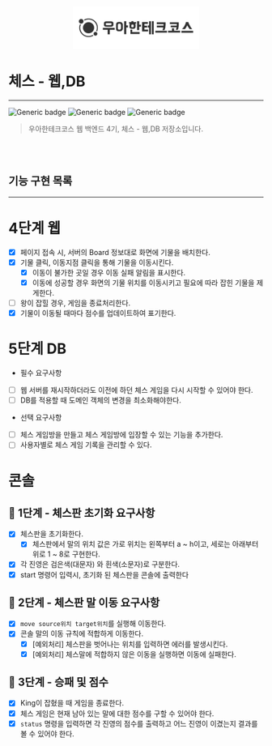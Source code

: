 <p align="center">
    <img src="./woowacourse.png" alt="우아한테크코스" width="250px">
</p>

# 체스 - 웹,DB

---

![Generic badge](https://img.shields.io/badge/Level1-chess-green.svg)
![Generic badge](https://img.shields.io/badge/test-98_passed-blue.svg)
![Generic badge](https://img.shields.io/badge/version-1.0.0-brightgreen.svg)

> 우아한테크코스 웹 백엔드 4기, 체스 - 웹,DB 저장소입니다.

<br><br>

## 기능 구현 목록

---

# 4단계 웹

- [x] 페이지 접속 시, 서버의 Board 정보대로 화면에 기물을 배치한다.
- [x] 기물 클릭, 이동지점 클릭을 통해 기물을 이동시킨다.
    - [x] 이동이 불가한 곳일 경우 이동 실패 알림을 표시한다.
    - [x] 이동에 성공할 경우 화면의 기물 위치를 이동시키고 필요에 따라 잡힌 기물을 제게한다.
- [ ] 왕이 잡힐 경우, 게임을 종료처리한다.
- [x] 기물이 이동될 때마다 점수를 업데이트하여 표기한다.

# 5단계 DB

- 필수 요구사항

- [ ] 웹 서버를 재시작하더라도 이전에 하던 체스 게임을 다시 시작할 수 있어야 한다.
- [ ] DB를 적용할 때 도메인 객체의 변경을 최소화해야한다.

- 선택 요구사항

- [ ] 체스 게임방을 만들고 체스 게임방에 입장할 수 있는 기능을 추가한다.
- [ ] 사용자별로 체스 게임 기록을 관리할 수 있다.

# 콘솔

## 🚀 1단계 - 체스판 초기화 요구사항

- [x] 체스판을 초기화한다.
    - [x] 체스판에서 말의 위치 값은 가로 위치는 왼쪽부터 a ~ h이고, 세로는 아래부터 위로 1 ~ 8로 구현한다.
- [x] 각 진영은 검은색(대문자) 와 흰색(소문자)로 구분한다.
- [x] start 명령어 입력시, 초기화 된 체스판을 콘솔에 출력한다

## 🚀 2단계 - 체스판 말 이동 요구사항

- [x] `move source위치 target위치`를 실행해 이동한다.
- [x] 콘솔 말의 이동 규칙에 적합하게 이동한다.
    - [x] [예외처리] 체스판을 벗어나는 위치를 입력하면 에러를 발생시킨다.
    - [x] [예외처리] 체스말에 적합하지 않은 이동을 실행하면 이동에 실패한다.

## 🚀 3단계 - 승패 및 점수

- [x] King이 잡혔을 때 게임을 종료한다.
- [x] 체스 게임은 현재 남아 있는 말에 대한 점수를 구할 수 있어야 한다.
- [x] `status` 명령을 입력하면 각 진영의 점수를 출력하고 어느 진영이 이겼는지 결과를 볼 수 있어야 한다.

<br><br>
